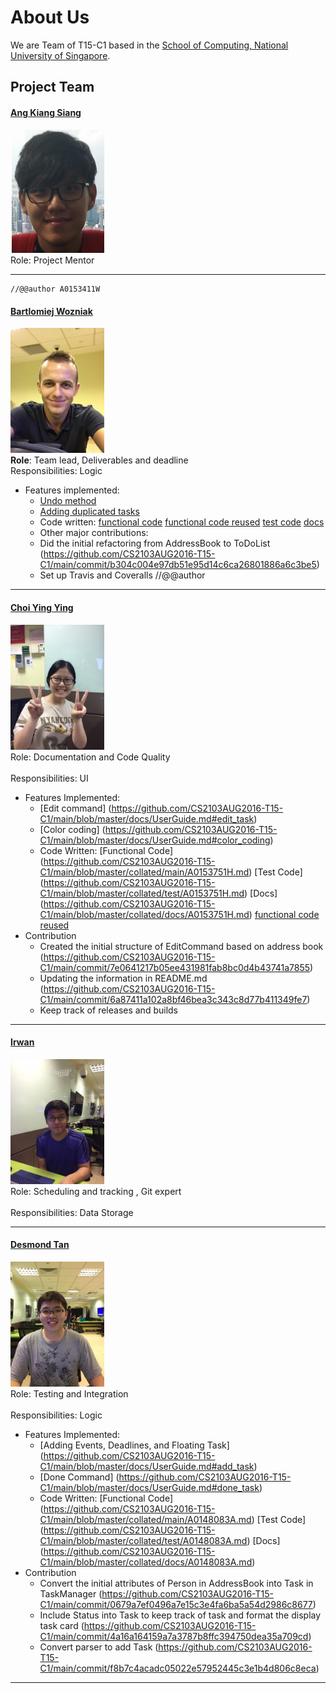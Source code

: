 # About Us

We are Team of T15-C1 based in the [School of Computing, National University of Singapore](http://www.comp.nus.edu.sg).

## Project Team


#### [Ang Kiang Siang](https://docs.google.com/document/u/1/d/1O3HF7qsh6KVeLesPmcQ0nPxSqhrkJxvS-OA_g-k-two/pub?embedded=true) <br>
<img src="images/angkiangsiang.png" width="150"><br>
Role: Project Mentor<br>  

-----

	//@@author A0153411W
#### [Bartlomiej Wozniak](https://github.com/bartekwozniak93) <br>
<img src="images/Bartek.png" width="150"><br>
**Role**: Team lead, Deliverables and deadline <br>
Responsibilities: Logic
* Features implemented:
   * [Undo method](https://github.com/CS2103AUG2016-T15-C1/main/blob/master/docs/UserGuide.md#undo-method--undo)
   * [Adding duplicated tasks](https://github.com/CS2103AUG2016-T15-C1/main/blob/master/docs/UserGuide.md#adding-duplicated--add)
   * Code written: [functional code](https://github.com/CS2103AUG2016-T15-C1/main/tree/master/collated/main/A0153411W.md)
   [functional code reused](https://github.com/CS2103AUG2016-T15-C1/main/tree/master/collated/main/A0153411W-reused.md)
   [test code](https://github.com/CS2103AUG2016-T15-C1/main/tree/master/collated/test/A0153411W.md)
   [docs](https://github.com/CS2103AUG2016-T15-C1/main/tree/master/collated/docs/A0153411W.md)
  * Other major contributions:
  * Did the initial refactoring from AddressBook to ToDoList (https://github.com/CS2103AUG2016-T15-C1/main/commit/b304c004e97db51e95d14c6ca26801886a6c3be5) 
  * Set up Travis and Coveralls 
	//@@author
-----

#### [Choi Ying Ying](https://github.com/ychoi1997) <br>
<img src="images/YingYing.png" width="150"><br>
Role: Documentation and Code Quality <br>  
Responsibilities: UI
* Features Implemented:
   * [Edit command] (https://github.com/CS2103AUG2016-T15-C1/main/blob/master/docs/UserGuide.md#edit_task)
   * [Color coding] (https://github.com/CS2103AUG2016-T15-C1/main/blob/master/docs/UserGuide.md#color_coding)
   * Code Written: [Functional Code] (https://github.com/CS2103AUG2016-T15-C1/main/blob/master/collated/main/A0153751H.md) [Test Code] (https://github.com/CS2103AUG2016-T15-C1/main/blob/master/collated/test/A0153751H.md) [Docs]      (https://github.com/CS2103AUG2016-T15-C1/main/blob/master/collated/docs/A0153751H.md)
   [functional code reused](https://github.com/CS2103AUG2016-T15-C1/main/tree/master/collated/main/A0153751H-reused.md)
* Contribution
   * Created the initial structure of EditCommand based on address book   (https://github.com/CS2103AUG2016-T15-C1/main/commit/7e0641217b05ee431981fab8bc0d4b43741a7855)
   * Updating the information in README.md
   (https://github.com/CS2103AUG2016-T15-C1/main/commit/6a87411a102a8bf46bea3c343c8d77b411349fe7)
   * Keep track of releases and builds

-----

#### [Irwan](https://github.com/nawri14) <br>
<img src="images/Irwan.png" width="150"><br>
Role: Scheduling and tracking , Git expert <br>  
Responsibilities: Data Storage

-----

#### [Desmond Tan](https://github.com/e0012764) <br>
<img src="images/Desmond.png" width="150"><br>
Role: Testing and Integration <br>  
Responsibilities: Logic
* Features Implemented:
   * [Adding Events, Deadlines, and Floating Task] (https://github.com/CS2103AUG2016-T15-C1/main/blob/master/docs/UserGuide.md#add_task)
   * [Done Command] (https://github.com/CS2103AUG2016-T15-C1/main/blob/master/docs/UserGuide.md#done_task)
   * Code Written: [Functional Code] (https://github.com/CS2103AUG2016-T15-C1/main/blob/master/collated/main/A0148083A.md) [Test Code] (https://github.com/CS2103AUG2016-T15-C1/main/blob/master/collated/test/A0148083A.md) [Docs] (https://github.com/CS2103AUG2016-T15-C1/main/blob/master/collated/docs/A0148083A.md)
* Contribution
   * Convert the initial attributes of Person in AddressBook into Task in TaskManager (https://github.com/CS2103AUG2016-T15-C1/main/commit/0679a7ef0496a7e15c3e4fa6ba5a54d2986c8677)
   * Include Status into Task to keep track of task and format the display task card (https://github.com/CS2103AUG2016-T15-C1/main/commit/4a16a164159a7a3787b8ffc394750dea35a709cd)
   * Convert parser to add Task (https://github.com/CS2103AUG2016-T15-C1/main/commit/f8b7c4acadc05022e57952445c3e1b4d806c8eca)
   
-----
